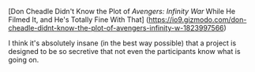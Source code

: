 [Don Cheadle Didn't Know the Plot of *Avengers: Infinity War* While He Filmed It, and He's Totally Fine With That] (https://io9.gizmodo.com/don-cheadle-didnt-know-the-plot-of-avengers-infinity-w-1823997566)

I think it's absolutely insane (in the best way possible) that a project is designed to be so secretive that not even the participants know what is going on.
